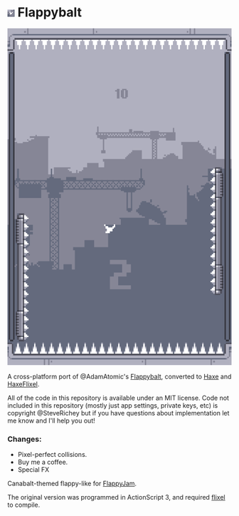 # ![Icon](assets/icon.png) Flappybalt

<p align="center">
<img src="assets/screenshot.png" alt="Screenshot"/>
</p>

A cross-platform port of @AdamAtomic's [Flappybalt](http://adamatomic.com/flappybalt/), converted to [Haxe](http://www.haxe.org) and [HaxeFlixel](http://www.haxeflixel.com).

All of the code in this repository is available under an MIT license. Code not included in this repository (mostly just app settings, private keys, etc) is copyright @SteveRichey but if you have questions about implementation let me know and I'll help you out!

### Changes:
* Pixel-perfect collisions.
* Buy me a coffee.
* Special FX

Canabalt-themed flappy-like for [FlappyJam](http://itch.io/jam/flappyjam).

The original version was programmed in ActionScript 3, and required [flixel](http://flixel.org/) to compile.